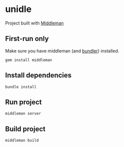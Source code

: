 # unidle

Project built with [Middleman](https://middlemanapp.com/)

## First-run only

Make sure you have middleman (and [bundler](https://bundler.io/])) installed.

```
gem install middleman
```

## Install dependencies

```
bundle install
```

## Run project

```
middleman server
```

## Build project

```
middleman build
```
